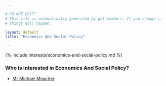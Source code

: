```yaml
---

# DO NOT EDIT!
# This file is automatically generated by get-members. If you change it, bad
# things will happen.

layout: default
title: "Economics And Social Policy"

---
```


{% include interests/economics-and-social-policy.md %}

### Who is interested in Economics And Social Policy?


* [Mr Michael Meacher](../members/mr-michael-meacher.html)
